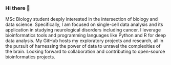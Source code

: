 ### Hi there 👋
MSc Biology student deeply interested in the intersection of biology and data science. Specifically, I am focused on single-cell data analysis and its application in studying neurological disorders including cancer. I leverage bioinformatics tools and programming languages like Python and R for deep data analysis. My GitHub hosts my exploratory projects and research, all in the pursuit of harnessing the power of data to unravel the complexities of the brain. Looking forward to collaboration and contributing to open-source bioinformatics projects.

<!--
**niklasbinder/niklasbinder** is a ✨ _special_ ✨ repository because its `README.md` (this file) appears on your GitHub profile.

Here are some ideas to get you started:

- 🔭 I’m currently working on ...
- 🌱 I’m currently learning ...
- 👯 I’m looking to collaborate on ...
- 🤔 I’m looking for help with ...
- 💬 Ask me about ...
- 📫 How to reach me: ...
- 😄 Pronouns: ...
- ⚡ Fun fact: ...
-->
